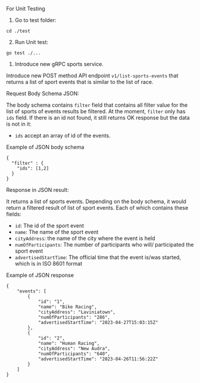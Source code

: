 For Unit Testing

1. Go to test folder:

```
cd ./test
```

2. Run Unit test:

```
go test ./...
```

1. Introduce new gRPC sports service.

Introduce new POST method API endpoint `v1/list-sports-events` that returns a list of sport events that is similar to the list of race.

Request Body Schema JSON:

The body schema contains `filter` field that contains all filter value for the list of sports of events results be filtered.
At the moment, `filter` only has `ids` field. If there is an id not found, it still returns OK response but the data is not in it:

- `ids` accept an array of id of the events.

Example of JSON body schema

```
{
  "filter" : {
    "ids": [1,2]
  }
}
```

Response in JSON result:

It returns a list of sports events. Depending on the body schema, it would return a filtered result of list of sport events. Each of which contains these fields:

- `id`: The id of the sport event
- `name`: The name of the sport event
- `cityAddress`: the name of the city where the event is held
- `numOfParticipants`: The number of participants who will/ participated the sport event
- `advertisedStartTime`: The official time that the event is/was started, which is in ISO 8601 format

Example of JSON response

```
{
    "events": [
        {
            "id": "1",
            "name": "Bike Racing",
            "cityAddress": "Laviniatown",
            "numOfParticipants": "286",
            "advertisedStartTime": "2023-04-27T15:03:15Z"
        },
        {
            "id": "2",
            "name": "Human Racing",
            "cityAddress": "New Audra",
            "numOfParticipants": "640",
            "advertisedStartTime": "2023-04-26T11:56:22Z"
        }
    ]
}
```
